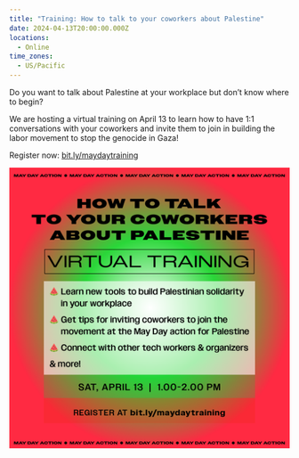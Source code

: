 ```yaml
---
title: "Training: How to talk to your coworkers about Palestine"
date: 2024-04-13T20:00:00.000Z
locations:
  - Online
time_zones:
  - US/Pacific
---
```

Do you want to talk about Palestine at your workplace but don’t know where to begin?

We are hosting a virtual training on April 13 to learn how to have 1:1 conversations with your coworkers and invite them to join in building the labor movement to stop the genocide in Gaza!

Register now: [bit.ly/maydaytraining](https://us02web.zoom.us/meeting/register/tZUqde-oqDoiEtI9M-coBi5Xll_WRxO2AoD3)

![](/assets/img/mayday-training_2.png)
